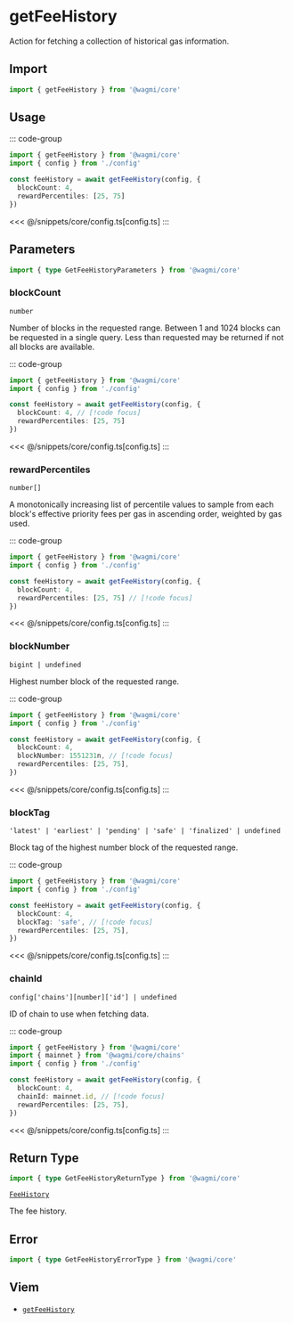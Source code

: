 <script setup>
const packageName = '@wagmi/core'
const actionName = 'getFeeHistory'
const typeName = 'GetFeeHistory'
</script>

# getFeeHistory

Action for fetching a collection of historical gas information.

## Import

```ts
import { getFeeHistory } from '@wagmi/core'
```

## Usage

::: code-group
```ts [index.ts]
import { getFeeHistory } from '@wagmi/core'
import { config } from './config'

const feeHistory = await getFeeHistory(config, {
  blockCount: 4,
  rewardPercentiles: [25, 75]
})
```
<<< @/snippets/core/config.ts[config.ts]
:::

## Parameters

```ts
import { type GetFeeHistoryParameters } from '@wagmi/core'
```

### blockCount

`number`

Number of blocks in the requested range. Between 1 and 1024 blocks can be requested in a single query. Less than requested may be returned if not all blocks are available.

::: code-group
```ts [index.ts]
import { getFeeHistory } from '@wagmi/core'
import { config } from './config'

const feeHistory = await getFeeHistory(config, {
  blockCount: 4, // [!code focus]
  rewardPercentiles: [25, 75]
})
```
<<< @/snippets/core/config.ts[config.ts]
:::

### rewardPercentiles

`number[]`

A monotonically increasing list of percentile values to sample from each block's effective priority fees per gas in ascending order, weighted by gas used.

::: code-group
```ts [index.ts]
import { getFeeHistory } from '@wagmi/core'
import { config } from './config'

const feeHistory = await getFeeHistory(config, {
  blockCount: 4,
  rewardPercentiles: [25, 75] // [!code focus]
})
```
<<< @/snippets/core/config.ts[config.ts]
:::

### blockNumber

`bigint | undefined`

Highest number block of the requested range.

::: code-group
```ts [index.ts]
import { getFeeHistory } from '@wagmi/core'
import { config } from './config'

const feeHistory = await getFeeHistory(config, {
  blockCount: 4,
  blockNumber: 1551231n, // [!code focus]
  rewardPercentiles: [25, 75],
})
```
<<< @/snippets/core/config.ts[config.ts]
:::

### blockTag

`'latest' | 'earliest' | 'pending' | 'safe' | 'finalized' | undefined`

Block tag of the highest number block of the requested range.

::: code-group
```ts [index.ts]
import { getFeeHistory } from '@wagmi/core'
import { config } from './config'

const feeHistory = await getFeeHistory(config, {
  blockCount: 4,
  blockTag: 'safe', // [!code focus]
  rewardPercentiles: [25, 75],
})
```
<<< @/snippets/core/config.ts[config.ts]
:::

### chainId

`config['chains'][number]['id'] | undefined`

ID of chain to use when fetching data.

::: code-group
```ts [index.ts]
import { getFeeHistory } from '@wagmi/core'
import { mainnet } from '@wagmi/core/chains'
import { config } from './config'

const feeHistory = await getFeeHistory(config, {
  blockCount: 4,
  chainId: mainnet.id, // [!code focus]
  rewardPercentiles: [25, 75],
})
```
<<< @/snippets/core/config.ts[config.ts]
:::

## Return Type

```ts
import { type GetFeeHistoryReturnType } from '@wagmi/core'
```

[`FeeHistory`](https://viem.sh/docs/glossary/types#feehistory)

The fee history.

## Error

```ts
import { type GetFeeHistoryErrorType } from '@wagmi/core'
```

<!--@include: @shared/query-imports.md-->

## Viem

- [`getFeeHistory`](https://viem.sh/docs/actions/public/getFeeHistory)
